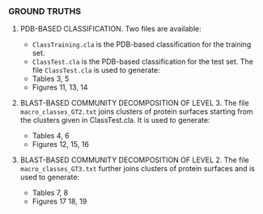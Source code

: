 
### GROUND TRUTHS

1)  PDB-BASED CLASSIFICATION.
Two files are available:
    - `ClassTraining.cla` is the PDB-based classification for the training set.
    - `ClassTest.cla` is the PDB-based classification for the test set.
The file `ClassTest.cla` is used to generate: 
    - Tables 3, 5 
    - Figures 11, 13, 14

2) BLAST-BASED COMMUNITY DECOMPOSITION OF LEVEL 3.
The file `macro_classes_GT2.txt` joins clusters of protein surfaces starting from the clusters given in ClassTest.cla. It is used to generate:
    - Tables 4, 6
    - Figures 12, 15, 16

3) BLAST-BASED COMMUNITY DECOMPOSITION OF LEVEL 2.
The file `macro_classes_GT3.txt` further joins clusters of protein surfaces and is used to generate: 
    - Tables 7, 8
    - Figures 17 18, 19

